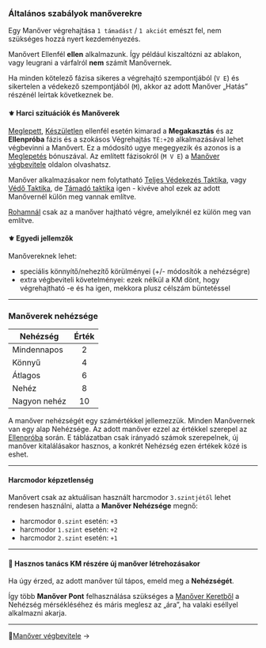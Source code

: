 ### Általános szabályok manőverekre

Egy Manőver végrehajtása `1 támadást` / `1 akciót` emészt fel, nem szükséges hozzá nyert kezdeményezés.

Manővert Ellenfél **ellen** alkalmazunk. Így például kiszaltózni az ablakon, vagy leugrani a várfalról **nem** számít Manővernek.

Ha minden kötelező fázisa sikeres a végrehajtó szempontjából (`V E`) és sikertelen a védekező szempontjából (`M`), akkor az adott Manőver „Hatás” részénél leírtak következnek be.

#### ⚜️ Harci szituációk és Manőverek

[Meglepett](064_01_harci_helyzetek.md#meglepetés), [Készületlen](064_01_harci_helyzetek.md#készületlenség) ellenfél esetén kimarad a **Megakasztás** és az **Ellenpróba** fázis és a szokásos Végrehajtás `TÉ:+20` alkalmazásával lehet végbevinni a Manővert.  Ez a módosító ugye megegyezik és azonos is a [Meglepetés](064_01_harci_helyzetek.md#meglepet%C3%A9s) bónuszával. Az említett fázisokról (`M V E`) a [Manőver végbevitele](065_04_manover_vegbevitele.md) oldalon olvashatsz.

Manőver alkalmazásakor nem folytatható [Teljes Védekezés Taktika](064_02_harci_taktikak.md#teljes-v%C3%A9dekez%C3%A9s-taktika), vagy [Védő Taktika](064_02_harci_taktikak.md#védő-taktika), de [Támadó taktika](064_02_harci_taktikak.md#támadó-taktika) igen - kivéve ahol ezek az adott Manővernél külön meg vannak említve.

[Rohamnál](064_02_harci_taktikak.md#roham-taktika) csak az a manőver hajtható végre, amelyiknél ez külön meg van említve.

#### ⚜️ Egyedi jellemzők

Manővereknek lehet:
- speciális könnyítő/nehezítő körülményei (+/- módosítók a nehézségre)
- extra végbeviteli követelményei: ezek nélkül a KM dönt, hogy végrehajtható -e és ha igen, mekkora plusz célszám büntetéssel

---
### Manőverek nehézsége

| Nehézség     | Érték |
| ------------ |:-----:|
| Mindennapos  |   2   |
| Könnyű       |   4   |
| Átlagos      |   6   |
| Nehéz        |   8   |
| Nagyon nehéz |  10   |

A manőver nehézségét egy számértékkel jellemezzük. Minden Manővernek van egy alap Nehézsége. Az adott manőver ezzel az értékkel szerepel az [Ellenpróba](065_04_manover_vegbevitele.md#ellenpr%C3%B3ba-e) során. E táblázatban csak irányadó számok szerepelnek, új manőver kitalálásakor hasznos, a konkrét Nehézség ezen értékek közé is eshet.

---
#### Harcmodor képzetlenség

Manővert csak az aktuálisan használt harcmodor `3.szintjétől` lehet rendesen használni, alatta a **Manőver Nehézsége** megnő:

- harcmodor `0.szint` esetén: `+3`
- harcmodor `1.szint` esetén: `+2`
- harcmodor `2.szint` esetén: `+1`

---
#### 🔆 Hasznos tanács KM részére új manőver létrehozásakor

Ha úgy érzed, az adott manőver túl tápos, emeld meg a **Nehézségét**.

Így több **Manőver Pont** felhasználása szükséges a [Manőver Keretből](065_02_manover_keret.md) a Nehézség mérsékléséhez és máris meglesz az „ára”, ha valaki eséllyel alkalmazni akarja.

---

🔗[Manőver végbevitele](065_04_manover_vegbevitele.md) →
